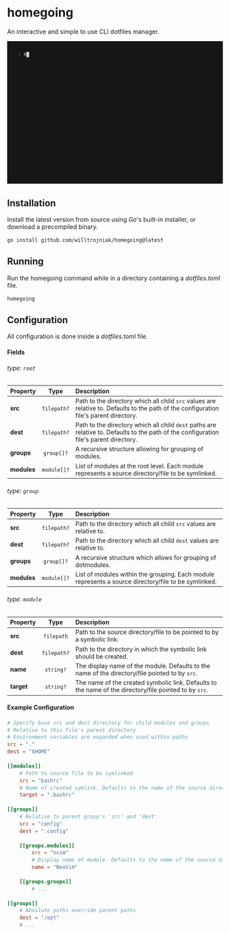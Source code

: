 # homegoing

An interactive and simple to use CLI dotfiles manager.

![homegoing graphical user interface](./demo.gif) 

## Installation
Install the latest version from source using *Go*'s built-in installer, or download a precompiled binary.
```bash
go install github.com/willtrojniak/homegoing@latest
```

## Running
Run the homegoing command while in a directory containing a *dotfiles.toml* file.
```bash
homegoing
```

## Configuration
All configuration is done inside a *dotfiles.toml* file.

#### Fields

###### type: ```root```

| Property      | Type              | Description |
| :---          | :---:             | :---        |
| **src**       | ```filepath?```   | Path to the directory which all child ```src``` values are relative to. Defaults to the path of the configuration file's parent directory. |
| **dest**      | ```filepath?```   | Path to the directory which all child ```dest``` paths are relative to. Defaults to the path of the configuration file's parent directory. |
| **groups**    | ```group[]?```    | A recursive structure allowing for grouping of modules. |
| **modules**   | ```module[]?```   | List of modules at the root level. Each module represents a source directory/file to be symlinked. |


###### type: ```group``` 

| Property      | Type              | Description |
| :---          | :---:             | :---        |
| **src**       | ```filepath?```   | Path to the directory which all child ```src``` values are relative to.|
| **dest**      | ```filepath?```   | Path to the directory which all child ```dest``` values are relative to. |
| **groups**    | ```group[]?```    | A recursive structure which allows for grouping of dotmodules. |
| **modules**   | ```module[]?```   | List of modules within the grouping. Each module represents a source directory/file to be symlinked.|


###### type: ```module```

| Property      | Type              | Description |
| :---          | :---:             | :---        |
| **src**       | ```filepath```    | Path to the source directory/file to be pointed to by a symbolic link. |
| **dest**      | ```filepath?```   | Path to the directory in which the symbolic link should be created. |
| **name**      | ```string?```     | The display name of the module. Defaults to the name of the directory/file pointed to by ```src```. |
| **target**    | ```string?```     | The name of the created symbolic link. Defaults to the name of the directory/file pointed to by ```src```. |

#### Example Configuration
```TOML
# Specify base src and dest directory for child modules and groups
# Relative to this file's parent directory
# Environment variables are expanded when used within paths
src = "."
dest = "$HOME"

[[modules]]
    # Path to source file to be symlinked
    src = "bashrc"
    # Name of created symlink. Defaults to the name of the source directory/file
    target = ".bashrc"
    
[[groups]]
    # Relative to parent group's 'src' and 'dest'.
    src = "config"
    dest = ".config"

    [[groups.modules]]
        src = "nvim"
        # Display name of module. Defaults to the name of the source directory/file.
        name = "NeoVim"

    [[groups.groups]]
        # ...

[[groups]]
    # Aboslute paths override parent paths
    dest = "/opt"
    # ...

```

